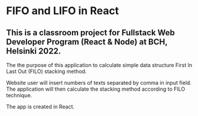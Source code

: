 # FIFO and LIFO in React

## This is a classroom project for Fullstack Web Developer Program (React & Node) at BCH, Helsinki 2022.

The the purpose of this application to calculate simple data structure First In Last Out (FILO) stacking method.

Website user will insert numbers of texts separated by comma in input field. The application will then calculate the stacking method according to FILO technique.

The app is created in React.
